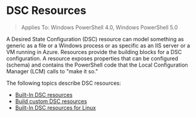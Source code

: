 # DSC Resources

>Applies To: Windows PowerShell 4.0, Windows PowerShell 5.0

A Desired State Configuration (DSC) resource can model something as generic as a file or a Windows process or as specific as an IIS server or a VM running in Azure. Resources provide the building blocks for a DSC configuration. A resource exposes properties that can be configured (schema) and contains the PowerShell code that the Local Configuration Manager (LCM) calls to "make it so." 

The following topics describe DSC resources:

- [Built-In DSC resources](builtInResource.md)
- [Build custom DSC resources](authoringResource.md)
- [Built-In DSC resources for Linux](lnxBuiltInResources.md)
